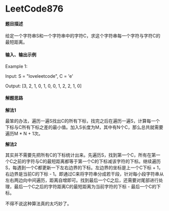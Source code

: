 # LeetCode876
#### 题目描述
给定一个字符串S和一个字符串中的字符C，求这个字符串每一个字符与字符C的最短距离。
#### 输入、输出示例
Example 1:

Input: 
S = "loveleetcode", C = 'e'

Output: 
[3, 2, 1, 0, 1, 0, 0, 1, 2, 2, 1, 0]

#### 解题思路
**解法1**

最笨的办法，遍历一遍S找出C的所有下标，找完之后在遍历一遍S，计算每一个下标与C所有下标之差的最小值。加入S长度为M，其中有N个C，那么总共就需要遍历M * N + 1次。

**解法2**

其实并不需要先把所有C的下标统计出来。先遍历S，找到第一个C，所有在第一个C之前的字符与C的最短距离都等于第一个C的下标减该字符的下标。继续遍历S，每遇到一个C都更新一下左右边界的下标。左边界的坐标是上一个C下标 + 1，右边界是当前C的下标 - 1。即通过C来将字符串分成若干段，针对每小段字符串从左右两边向中间遍历，距离自增即可。找到最后一个C之后，还需要对尾部进行处理，最后一个C之后的字符距离C的最短距离为当前字符的下标 - 最后一个C的下标。

不得不说这种算法真的太巧妙了。

